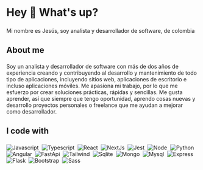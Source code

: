 <h1 align="left">Hey 👋 What's up?</h1>

###

<p align="left">Mi nombre es Jesús, soy analista y desarrollador de software, de colombia</p>

###

<h2 align="left">About me</h2>

###

<p align="left">Soy un analista y desarrollador de software con más de dos años de experiencia creando y contribuyendo al desarrollo y mantenimiento de todo tipo de aplicaciones, incluyendo sitios web, aplicaciones de escritorio e incluso aplicaciones móviles. Me apasiona mi trabajo, por lo que me esfuerzo por crear soluciones prácticas, rápidas y sencillas. Me gusta aprender, así que siempre que tengo oportunidad, aprendo cosas nuevas y desarrollo proyectos personales o freelance que me ayudan a mejorar como desarrollador.</p>

###

<h2 align="left">I code with</h2>

###
  ![Javascript](https://img.shields.io/badge/javascript-%23323330.svg?style=for-the-badge&logo=javascript&logoColor=%23F7DF1E)&nbsp;
  ![Typescript](https://img.shields.io/badge/typescript-%231572B6.svg?style=for-the-badge&logo=typescript&logoColor=white)&nbsp;
  ![React](https://img.shields.io/badge/react-%231572B6.svg?style=for-the-badge&logo=react&logoColor=white)&nbsp;
  ![NextJs](https://img.shields.io/badge/next.js-%23F4534B.svg?style=for-the-badge&logo=nextdotjs&logoColor=white)&nbsp;
  ![Jest](https://img.shields.io/badge/Jest-C21325.svg?style=for-the-badge&logo=jest&logoColor=white)&nbsp;
  ![Node](https://img.shields.io/badge/Node.js-%5FA04E.svg?style=for-the-badge&logo=nodedotjs&logoColor=white)&nbsp;
  ![Python](https://img.shields.io/badge/python-3776AB.svg?style=for-the-badge&logo=python&logoColor=white)&nbsp;
  ![Angular](https://img.shields.io/badge/angular-0F0F11.svg?style=for-the-badge&logo=angular&logoColor=white)&nbsp;
  ![FastApi](https://img.shields.io/badge/fastapi-009688.svg?style=for-the-badge&logo=fastapi&logoColor=white)&nbsp;
  ![Tailwind](https://img.shields.io/badge/tailwind-06B6D4.svg?style=for-the-badge&logo=tailwindcss&logoColor=white)&nbsp;
  ![Sqlite](https://img.shields.io/badge/sqlite-003B57.svg?style=for-the-badge&logo=sqlite&logoColor=white)&nbsp;
  ![Mongo](https://img.shields.io/badge/mongodb-47A248.svg?style=for-the-badge&logo=mongodb&logoColor=white)&nbsp;
  ![Mysql](https://img.shields.io/badge/mysql-4479A1.svg?style=for-the-badge&logo=mysql&logoColor=white)&nbsp;
  ![Express](https://img.shields.io/badge/express-000000.svg?style=for-the-badge&logo=express&logoColor=white)&nbsp;
  ![Flask](https://img.shields.io/badge/flask-000000.svg?style=for-the-badge&logo=flask&logoColor=white)&nbsp;
  ![Bootstrap](https://img.shields.io/badge/bootstrap-7952B3.svg?style=for-the-badge&logo=bootstrap&logoColor=white)&nbsp;
  ![Sass](https://img.shields.io/badge/sass-CC6699.svg?style=for-the-badge&logo=sass&logoColor=white)&nbsp;
###
